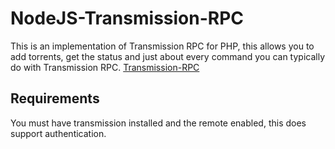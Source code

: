 NodeJS-Transmission-RPC
========

This is an implementation of Transmission RPC for PHP, this allows you to add torrents, get the status and just about every command you can typically do with Transmission RPC.
[Transmission-RPC](https://github.com/transmission/transmission/blob/main/docs/rpc-spec.md)

Requirements
-----
You must have transmission installed and the remote enabled, this does support authentication.
